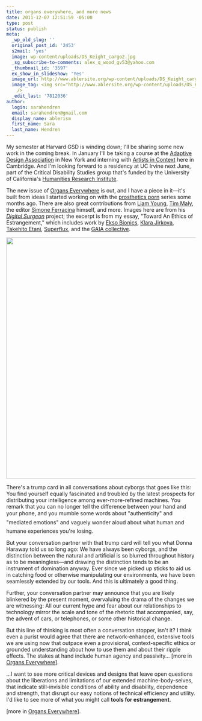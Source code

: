 ```yaml
---
title: organs everywhere, and more news
date: 2011-12-07 12:51:59 -05:00
type: post
status: publish
meta:
  _wp_old_slug: ''
  original_post_id: '2453'
  s2mail: 'yes'
  image: wp-content/uploads/DS_Keight_cargo2.jpg
  _sg_subscribe-to-comments: alex_q_wood_gv53@yahoo.com
  _thumbnail_id: '3597'
  ex_show_in_slideshow: 'Yes'
  image_url: http://www.ablersite.org/wp-content/uploads/DS_Keight_cargo21-600x600.jpg
  image_tag: <img src="http://www.ablersite.org/wp-content/uploads/DS_Keight_cargo21-600x600.jpg"
    />
  _edit_last: '7812036'
author:
  login: sarahendren
  email: sarahendren@gmail.com
  display_name: ablerism
  first_name: Sara
  last_name: Hendren
---
```


<p>My semester at Harvard GSD is winding down; I'll be sharing some new work in the coming break. In January I'll be taking a course at the <a href="http://adaptivedesign.org/">Adaptive Design Association</a> in New York and interning with <a href="http://artistsincontext.org/">Artists in Context</a> here in Cambridge. And I'm looking forward to a residency at UC Irvine next June, part of the Critical Disability Studies group that's funded by the University of California's <a href="http://www.uchri.org/">Humanities Research Institute</a>.</p>
<p>The new issue of <a href="http://organseverywhere.com/">Organs Everywhere</a> is out, and I have a piece in it—it's built from ideas I started working on with the <a href="http://www.ablersite.org/2011/02/whats-wrong-with-prosthetics-porn-part-i/">prosthetics porn</a> series some months ago. There are also great contributions from <a href="http://www.tomorrowsthoughtstoday.com/">Liam Young</a>, <a href="http://quietbabylon.com/">Tim Maly</a>, the editor <a href="http://simoneferracina.com/">Simone Ferracina</a> himself, and more. Images here are from his <a href="http://simoneferracina.com/#1939869/Digital-Surgeon"><em>Digital Surgeon</em></a> project; the excerpt is from my essay, "Toward An Ethics of Estrangement," which includes work by <a href="http://berkeleybionics.com/">Ekso Bionics</a>, <a href="http://www.klaara.net/">Klara Jirkova</a>, <a href="http://www.takehitoetani.com/">Takehito Etani</a>, <a href="http://superflux.in/work/lab">Superflux</a>, and the <a href="http://www.veasyble.com/projecteng.html">GAIA collective</a>.</p>
<p><a href="http://ablersite.files.wordpress.com/2011/12/ds_keight_cargo21.jpg"><img class="alignnone size-full wp-image-3894" title="DS_Keight_cargo21" src="{{ site.baseurl }}/uploads/ds_keight_cargo21.jpg" alt="" width="640" height="640" /></a></p>
<p>There's a trump card in all conversations about cyborgs that goes like this: You find yourself equally fascinated and troubled by the latest prospects for distributing your intelligence among ever-more-refined machines. You remark that you can no longer tell the difference between your hand and your phone, and you mumble some words about "authenticity" and "mediated emotions" and vaguely wonder aloud about what human and humane experiences you're losing.</p>
<p>But your conversation partner with that trump card will tell you what Donna Haraway told us so long ago: We have always been cyborgs, and the distinction between the natural and artificial is so blurred throughout history as to be meaningless—and drawing the distinction tends to be an instrument of domination anyway. Ever since we picked up sticks to aid us in catching food or otherwise manipulating our environments, we have been seamlessly extended by our tools. And this is ultimately a good thing.</p>
<p>Further, your conversation partner may announce that you are likely blinkered by the present moment, overvaluing the drama of the changes we are witnessing: All our current hype and fear about our relationships to technology mirror the scale and tone of the rhetoric that accompanied, say, the advent of cars, or telephones, or some other historical change.</p>
<p>But this line of thinking is most often a conversation stopper, isn't it? I think even a purist would agree that there are network-enhanced, extensive tools we are using now that outpace even a provisional, context-specific ethics or grounded understanding about how to use them and about their ripple effects. The stakes at hand include human agency and passivity... [more in <a href="http://organseverywhere.com/">Organs Everywhere</a>].</p>
<p>...I want to see more critical devices and designs that leave open questions about the liberations and limitations of our extended machine-body-selves, that indicate still-invisible conditions of ability and disability, dependence and strength, that disrupt our easy notions of technical efficiency and utility. I'd like to see more of what you might call <strong>tools for estrangement</strong>.</p>
<p>[more in <a href="http://organseverywhere.com/">Organs Everywhere</a>].</p>
